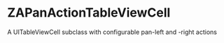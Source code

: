 ZAPanActionTableViewCell
========================

A UITableViewCell subclass with configurable pan-left and -right actions
